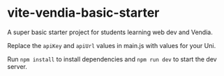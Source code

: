 # vite-vendia-basic-starter

A super basic starter project for students learning web dev and Vendia.

Replace the `apiKey` and `apiUrl` values in main.js with values for your Uni.

Run `npm install` to install dependencies and `npm run dev` to start the dev server.
